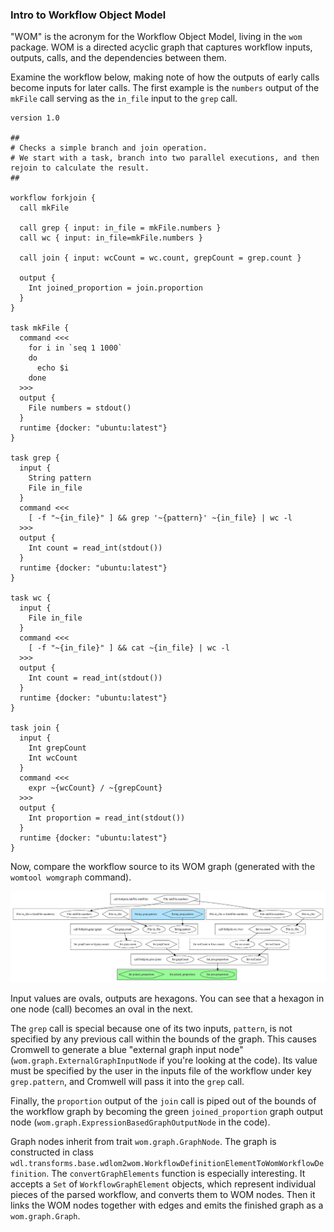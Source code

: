 ### Intro to Workflow Object Model

"WOM" is the acronym for the Workflow Object Model, living in the `wom` package. WOM is a directed acyclic graph that captures workflow inputs, outputs, calls, and the dependencies between them.

Examine the workflow below, making note of how the outputs of early calls become inputs for later calls. The first example is the `numbers` output of the `mkFile` call serving as the `in_file` input to the `grep` call. 
```
version 1.0

##
# Checks a simple branch and join operation.
# We start with a task, branch into two parallel executions, and then rejoin to calculate the result.
##

workflow forkjoin {
  call mkFile

  call grep { input: in_file = mkFile.numbers }
  call wc { input: in_file=mkFile.numbers }

  call join { input: wcCount = wc.count, grepCount = grep.count }

  output {
    Int joined_proportion = join.proportion
  }
}

task mkFile {
  command <<<
    for i in `seq 1 1000`
    do
      echo $i
    done
  >>>
  output {
    File numbers = stdout()
  }
  runtime {docker: "ubuntu:latest"}
}

task grep {
  input {
    String pattern
    File in_file
  }
  command <<<
    [ -f "~{in_file}" ] && grep '~{pattern}' ~{in_file} | wc -l
  >>>
  output {
    Int count = read_int(stdout())
  }
  runtime {docker: "ubuntu:latest"}
}

task wc {
  input {
    File in_file
  }
  command <<<
    [ -f "~{in_file}" ] && cat ~{in_file} | wc -l
  >>>
  output {
    Int count = read_int(stdout())
  }
  runtime {docker: "ubuntu:latest"}
}

task join {
  input {
    Int grepCount
    Int wcCount
  }
  command <<<
    expr ~{wcCount} / ~{grepCount}
  >>>
  output {
    Int proportion = read_int(stdout())
  }
  runtime {docker: "ubuntu:latest"}
}
```  

Now, compare the workflow source to its WOM graph (generated with the `womtool womgraph` command).

![Graph of forkjoin](forkjoin_graph.svg)

Input values are ovals, outputs are hexagons. You can see that a hexagon in one node (call) becomes an oval in the next. 

The `grep` call is special because one of its two inputs, `pattern`, is not specified by any previous call within the bounds of the graph. This causes Cromwell to generate a blue "external graph input node" (`wom.graph.ExternalGraphInputNode` if you're looking at the code). Its value must be specified by the user in the inputs file of the workflow under key `grep.pattern`, and Cromwell will pass it into the `grep` call.   

Finally, the `proportion` output of the `join` call is piped out of the bounds of the workflow graph by becoming the green `joined_proportion` graph output node (`wom.graph.ExpressionBasedGraphOutputNode` in the code). 

Graph nodes inherit from trait `wom.graph.GraphNode`. The graph is constructed in class `wdl.transforms.base.wdlom2wom.WorkflowDefinitionElementToWomWorkflowDefinition`. The `convertGraphElements` function is especially interesting. It accepts a `Set` of `WorkflowGraphElement` objects, which represent individual pieces of the parsed workflow, and converts them to WOM nodes. Then it links the WOM nodes together with edges and emits the finished graph as a `wom.graph.Graph`.
